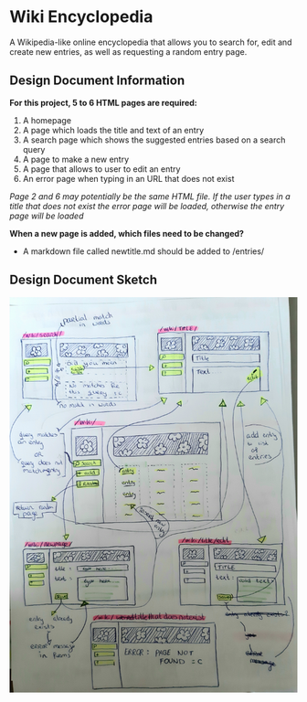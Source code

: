 # Wiki Encyclopedia

A Wikipedia-like online encyclopedia that allows you to search for, edit and create new entries, as well as requesting a random entry page.


## Design Document Information

**For this project, 5 to 6 HTML pages are required:**
1. A homepage
2. A page which loads the title and text of an entry 
3. A search page which shows the suggested entries based on a search query
4. A page to make a new entry
5. A page that allows to user to edit an entry
6. An error page when typing in an URL that does not exist

*Page 2 and 6 may potentially be the same HTML file. If the user types in a title that does not exist the error page will be loaded, otherwise the entry page will be loaded*

**When a new page is added, which files need to be changed?**
- A markdown file called newtitle.md should be added to /entries/


## Design Document Sketch
![design document sketch by Emily Timmerman](/sketches/211201_designdocument_wiki_etimmerman.jpg)
